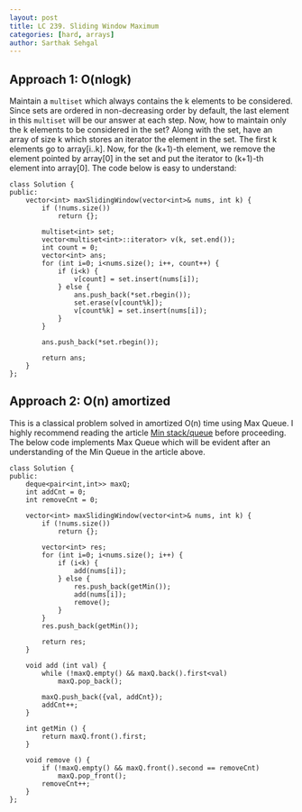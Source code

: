 ```yaml
---
layout: post
title: LC 239. Sliding Window Maximum
categories: [hard, arrays]
author: Sarthak Sehgal
---
```


## Approach 1: O(nlogk)
Maintain a `multiset` which always contains the k elements to be considered. Since sets are ordered in non-decreasing order by default, the last element in this `multiset` will be our answer at each step. Now, how to maintain only the k elements to be considered in the set? Along with the set, have an array of size k which stores an iterator the element in the set. The first k elements go to array[i..k]. Now, for the (k+1)-th element, we remove the element pointed by array[0] in the set and put the iterator to (k+1)-th element into array[0]. The code below is easy to understand:

```
class Solution {
public:
    vector<int> maxSlidingWindow(vector<int>& nums, int k) {
        if (!nums.size())
            return {};

        multiset<int> set;
        vector<multiset<int>::iterator> v(k, set.end());
        int count = 0;
        vector<int> ans;
        for (int i=0; i<nums.size(); i++, count++) {
            if (i<k) {
                v[count] = set.insert(nums[i]);
            } else {
                ans.push_back(*set.rbegin());
                set.erase(v[count%k]);
                v[count%k] = set.insert(nums[i]);
            }
        }

        ans.push_back(*set.rbegin());

        return ans;
    }
};
```

## Approach 2: O(n) amortized
This is a classical problem solved in amortized O(n) time using Max Queue. I highly recommend reading the article [Min stack/queue](https://cp-algorithms.com/data_structures/stack_queue_modification.html) before proceeding. The below code implements Max Queue which will be evident after an understanding of the Min Queue in the article above.

```
class Solution {
public:
    deque<pair<int,int>> maxQ;
    int addCnt = 0;
    int removeCnt = 0;

    vector<int> maxSlidingWindow(vector<int>& nums, int k) {
        if (!nums.size())
            return {};

        vector<int> res;
        for (int i=0; i<nums.size(); i++) {
            if (i<k) {
                add(nums[i]);
            } else {
                res.push_back(getMin());
                add(nums[i]);
                remove();
            }
        }
        res.push_back(getMin());

        return res;
    }

    void add (int val) {
        while (!maxQ.empty() && maxQ.back().first<val)
            maxQ.pop_back();

        maxQ.push_back({val, addCnt});
        addCnt++;
    }

    int getMin () {
        return maxQ.front().first;
    }

    void remove () {
        if (!maxQ.empty() && maxQ.front().second == removeCnt)
            maxQ.pop_front();
        removeCnt++;
    }
};
```